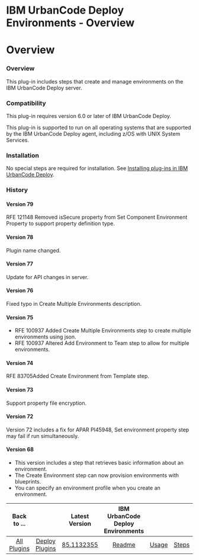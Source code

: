 
IBM UrbanCode Deploy Environments - Overview
============================================

# Overview



### Overview




 


This plug-in includes steps that create and manage environments on the IBM UrbanCode Deploy server.


### Compatibility


This plug-in requires version 6.0 or later of IBM UrbanCode Deploy.


This plug-in is supported to run on all operating systems that are supported by the IBM UrbanCode Deploy agent, including z/OS with UNIX System Services.


### Installation


No special steps are required for installation. See [Installing plug-ins in IBM UrbanCode Deploy](https://www.urbancode.com/resource/installing-plug-ins-in-urbancode-products/ "Installing plug-ins in IBM UrbanCode Deploy").


### History


#### Version 79


RFE 121148 Removed isSecure property from Set Component Environment Property to support property definition type.


#### Version 78


Plugin name changed.


#### Version 77


Update for API changes in server.


#### Version 76


Fixed typo in Create Multiple Environments description.


#### Version 75


* RFE 100937 Added Create Multiple Environments step to create multiple environments using json.
* RFE 100937 Altered Add Environment to Team step to allow for multiple environments.


#### Version 74


RFE 83705Added Create Environment from Template step.


#### Version 73


Support property file encryption.


#### Version 72


Version 72 includes a fix for APAR PI45948, Set environment property step may fail if run simultaneously.


#### Version 68


* This version includes a step that retrieves basic information about an environment.
* The Create Environment step can now provision environments with blueprints.
* You can specify an environment profile when you create an environment.


|Back to ...||Latest Version|IBM UrbanCode Deploy Environments ||||
| :---: | :---: | :---: | :---: | :---: | :---: | :---: |
|[All Plugins](../../index.md)|[Deploy Plugins](../README.md)|[85.1132355]()|[Readme](README.md)|[Usage](usage.md)|[Steps](steps.md)|[Downloads](downloads.md)|
